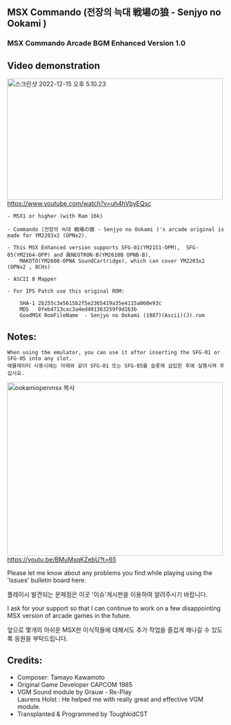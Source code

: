 ## MSX Commando (전장의 늑대 戦場の狼 - Senjyo no Ookami )
### MSX Commando Arcade BGM Enhanced Version 1.0


## Video demonstration

<a data-flickr-embed="true" href="https://youtu.be/uh4hVbyEQsc" title="스크린샷 2022-12-15 오후 5.10.23"><img src="https://live.staticflickr.com/65535/52576441206_a43ec5bcd4.jpg" width="500" height="281" alt="스크린샷 2022-12-15 오후 5.10.23"></a>
https://www.youtube.com/watch?v=uh4hVbyEQsc


	- MSX1 or higher (with Ram 16k) 
 
	- Commando (전장의 늑대 戦場の狼 - Senjyo no Ookami )'s arcade original is made for YM2203x2 (OPNx2).

	- This MSX Enhanced version supports SFG-01(YM2151-OPM),  SFG-05(YM2164-OPP) and 眞NEOTRON-B(YM2610B OPNB-B), 
		MAKOTO(YM2608-OPNA SoundCartridge), which can cover YM2203x2 (OPNx2 , 8CHs)
 
	- ASCII 8 Mapper
	
	- For IPS Patch use this original ROM:

		SHA-1 2b255c3e5615b2f5e2365419a35e4115a060e93c
		MD5   0feb4713cac3a4ed491363259f9d163b
		GoodMSX RomFileName  - Senjyo no Ookami (1987)(Ascii)(J).rom
		


## Notes:

	When using the emulator, you can use it after inserting the SFG-01 or SFG-05 into any slot.
	에뮬레이터 사용시에는 아래와 같이 SFG-01 또는 SFG-05를 슬롯에 삽입한 후에 실행시켜 주십시요. 

<a data-flickr-embed="true" href="https://youtu.be/BMuMxqKZebU?t=65" title="ookamiopenmsx 복사"><img src="https://live.staticflickr.com/65535/52577012300_fe94111a2e.jpg" width="500" height="402" alt="ookamiopenmsx 복사">
https://youtu.be/BMuMxqKZebU?t=65


Please let me know about any problems you find while playing using the 'Issues' bulletin board here.
    	
플레이시 발견되는 문제점은 이곳 '이슈'게시판을 이용하여 알려주시기 바랍니다. 


I ask for your support so that 
            I can continue to work on a few disappointing MSX version of arcade games in the future.

앞으로 몇개의 아쉬운 MSX판 이식작들에 대해서도 추가 작업을 즐겁게 해나갈 수 있도록 응원을 부탁드립니다. 


## Credits:

- Composer: Tamayo Kawamoto
- Original Game Developer CAPCOM 1985
- VGM Sound module by Grauw - Re-Play                           
  Laurens Holst : He helped me with really great and effective VGM module.
- Transplanted & Programmed by ToughkidCST 
